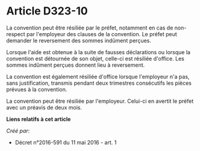# Article D323-10

La convention peut être résiliée par le préfet, notamment en cas de non-respect par l'employeur des clauses de la convention.
Le préfet peut demander le reversement des sommes indûment perçues. 

Lorsque l'aide est obtenue à la suite de fausses déclarations ou lorsque la convention est détournée de son objet, celle-ci
est résiliée d'office. Les sommes indûment perçues donnent lieu à reversement. 

La convention est également résiliée d'office lorsque l'employeur n'a pas, sans justification, transmis pendant deux
trimestres consécutifs les pièces prévues à la convention. 

La convention peut être résiliée par l'employeur. Celui-ci en avertit le préfet avec un préavis de deux mois.

**Liens relatifs à cet article**

_Créé par_:

  - Décret n°2016-591 du 11 mai 2016 - art. 1
